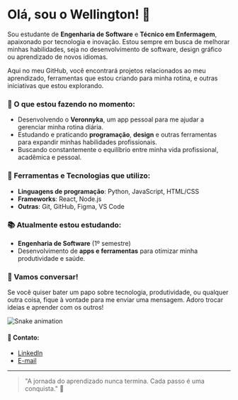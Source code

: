 # Olá, sou o Wellington! 👋

Sou estudante de **Engenharia de Software** e **Técnico em Enfermagem**, apaixonado por tecnologia e inovação. Estou sempre em busca de melhorar minhas habilidades, seja no desenvolvimento de software, design gráfico ou aprendizado de novos idiomas. 

Aqui no meu GitHub, você encontrará projetos relacionados ao meu aprendizado, ferramentas que estou criando para minha rotina, e outras iniciativas que estou explorando.

### 🚀 O que estou fazendo no momento:
- Desenvolvendo o **Veronnyka**, um app pessoal para me ajudar a gerenciar minha rotina diária.
- Estudando e praticando **programação**, **design** e outras ferramentas para expandir minhas habilidades profissionais.
- Buscando constantemente o equilíbrio entre minha vida profissional, acadêmica e pessoal.

### 🔧 Ferramentas e Tecnologias que utilizo:
- **Linguagens de programação**: Python, JavaScript, HTML/CSS
- **Frameworks**: React, Node.js
- **Outras**: Git, GitHub, Figma, VS Code

### 📚 Atualmente estou estudando:
- **Engenharia de Software** (1º semestre)
- Desenvolvimento de **apps e ferramentas** para otimizar minha produtividade e saúde.

### 💬 Vamos conversar!
Se você quiser bater um papo sobre tecnologia, produtividade, ou qualquer outra coisa, fique à vontade para me enviar uma mensagem. Adoro trocar ideias e aprender com os outros!

![Snake animation](https://github.com/welldssvieira/welldssvieira/blob/output/github-contribution-grid-snake.svg)


#### 💼 Contato:
- [LinkedIn](https://www.linkedin.com)
- [E-mail](mailto:seuemail@example.com)

---

> "A jornada do aprendizado nunca termina. Cada passo é uma conquista." 🚀
